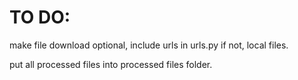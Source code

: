 # TO DO:

make file download optional, include urls in urls.py
if not, local files.

put all processed files into processed files folder.
